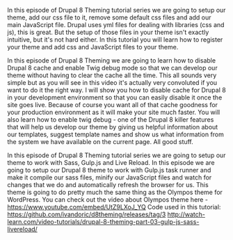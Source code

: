 <!--
{
"name" : "setup-tools",
"version" : "0.1",
"title" : "Setup and tools",
"description" : "Drupal 8 Theming, Part 2",
"homepage" : "https://www.youtube.com/playlist?list=PLUBR53Dw-Ef818EUxzNoWKcQ7PYUXpFFA",
"freshnessDate" : 2015-12-04,
"license" : "Standard YouTube License"
}
-->

<!-- @section, "title" : "Part 01 - Theme Setup" -->

In this episode of Drupal 8 Theming tutorial series we are going to setup our theme, add our css file to it, remove some default css files and add our main JavaScript file.
Drupal uses yml files for dealing with libraries (css and js), this is great. But the setup of those files in your theme isn't exactly intuitive, but it's not hard either.
In this tutorial you will learn how to register your theme and add css and JavaScript files to your theme.
		
<!-- @asset, "contentType": "outlearn/video", "provider": "youtube", "url": "https://www.youtube.com/embed/a9u0B1F650U" -->
		
<!-- @section, "title" : "Part 02 - Disable Cache, Enable Twig Debug" -->

In this episode of Drupal 8 Theming we are going to learn how to disable Drupal 8 cache and enable Twig debug mode so that we can develop our theme without having to clear the cache all the time.
This all sounds very simple but as you will see in this video it's actually very convoluted if you want to do it the right way.
I will show you how to disable cache for Drupal 8 in your development environment so that you can easily disable it once the site goes live. Because of course you want all of that cache goodness for your production environment as it will make your site much faster.
You will also learn how to enable twig debug - one of the Drupal 8 killer features that will help us develop our theme by giving us helpful information about our templates, suggest template names and show us what information from the system we have available on the current page. All good stuff.
		
<!-- @asset, "contentType": "outlearn/video", "provider": "youtube", "url": "https://www.youtube.com/embed/rRsOxSuJ4OU" -->
		
<!-- @section, "title" : "Part 03 - Gulp.js, Sass, LiveReload" -->

In this episode of Drupal 8 Theming tutorial series we are going to setup our theme to work with Sass, Gulp.js and Live Reload.
In this episode we are going to setup our Drupal 8 theme to work with Gulp.js task runner and make it compile our sass files, minify our JavaScript files and watch for changes that we do and automatically refresh the browser for us.
This theme is going to do pretty much the same thing as the Olympos theme for WordPress. You can check out the video about Olympos theme here - 
https://www.youtube.com/embed/UtZ9LXoJ_YQ
Code used in this tutorial:
https://github.com/ivandoric/d8theming/releases/tag/3
http://watch-learn.com/video-tutorials/drupal-8-theming-part-03-gulp-js-sass-livereload/
		
<!-- @asset, "contentType": "outlearn/video", "provider": "youtube", "url": "https://www.youtube.com/embed/vatnNkOKZ7o" -->
